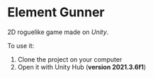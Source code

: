 # Element Gunner
2D roguelike game made on *Unity*.

To use it:
1. Clone the project on your computer
2. Open it with Unity Hub (**version 2021.3.6f1**)
